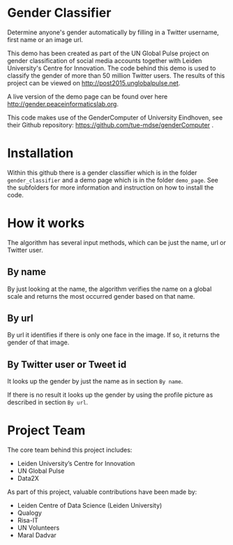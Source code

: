 # Gender Classifier

Determine anyone's gender automatically by filling in a Twitter 
username, first name or an image url.

This demo has been created as part of the UN Global Pulse project on 
gender classification of social media accounts together with Leiden 
University's Centre for Innovation. The code behind this demo is used 
to classify the gender of more than 50 million Twitter users. 
The results of this project can be viewed on 
http://post2015.unglobalpulse.net.

A live version of the demo 
page can be found over here http://gender.peaceinformaticslab.org. 

This code makes use of the GenderComputer of University Eindhoven, see 
their Github repository: https://github.com/tue-mdse/genderComputer .


# Installation

Within this github there is a gender classifier which is in the folder 
`gender_classifier` and a demo page which is in the folder `demo_page`. 
See the subfolders for more information and instruction on how to install
the code.

# How it works

The algorithm has several input methods, which can be just the name,
url or Twitter user.

## By name
By just looking at the name, the algorithm verifies the name on a
global scale and returns the most occurred gender based on that name.

## By url
By url it identifies if there is only one face in the image. If so,
it returns the gender of that image.

## By Twitter user or Tweet id
It looks up the gender by just the name as in section `By name`.

If there is no result it looks up the gender by using the
profile picture as described in section `By url`.

# Project Team

The core team behind this project includes: 

- Leiden University’s Centre for Innovation
- UN Global Pulse
- Data2X

As part of this project, valuable contributions have been made by:

- Leiden Centre of Data Science (Leiden University)
- Qualogy
- Risa-IT
- UN Volunteers
- Maral Dadvar 
